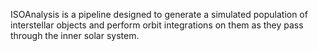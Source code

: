ISOAnalysis is a pipeline designed to generate a simulated population of interstellar objects and perform orbit integrations on them as they pass through the inner solar system.
